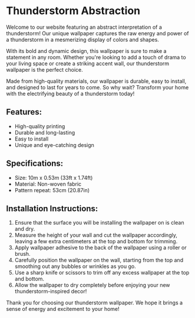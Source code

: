 <!--font:Poppins-->

# Thunderstorm Abstraction

Welcome to our website featuring an abstract interpretation of a thunderstorm! Our unique wallpaper captures the raw energy and power of a thunderstorm in a mesmerizing display of colors and shapes.

With its bold and dynamic design, this wallpaper is sure to make a statement in any room. Whether you're looking to add a touch of drama to your living space or create a striking accent wall, our thunderstorm wallpaper is the perfect choice.

Made from high-quality materials, our wallpaper is durable, easy to install, and designed to last for years to come. So why wait? Transform your home with the electrifying beauty of a thunderstorm today!

## Features:

- High-quality printing
- Durable and long-lasting
- Easy to install
- Unique and eye-catching design

## Specifications:

- Size: 10m x 0.53m (33ft x 1.74ft)
- Material: Non-woven fabric
- Pattern repeat: 53cm (20.87in)

## Installation Instructions:

1. Ensure that the surface you will be installing the wallpaper on is clean and dry.
2. Measure the height of your wall and cut the wallpaper accordingly, leaving a few extra centimeters at the top and bottom for trimming.
3. Apply wallpaper adhesive to the back of the wallpaper using a roller or brush.
4. Carefully position the wallpaper on the wall, starting from the top and smoothing out any bubbles or wrinkles as you go.
5. Use a sharp knife or scissors to trim off any excess wallpaper at the top and bottom.
6. Allow the wallpaper to dry completely before enjoying your new thunderstorm-inspired decor!

Thank you for choosing our thunderstorm wallpaper. We hope it brings a sense of energy and excitement to your home!

<!--

Write me markdown content of website with wallpaper:

"An abstract interpretation of a thunderstorm"

The header of the page should not be copy of the text but rather a real content of the website which is using this wallpaper.


---


# Thunderstorm: An Abstract Interpretation

Welcome to our website featuring an abstract interpretation of a thunderstorm! Our unique wallpaper captures the raw energy and power of a thunderstorm in a mesmerizing display of colors and shapes.

With its bold and dynamic design, this wallpaper is sure to make a statement in any room. Whether you're looking to add a touch of drama to your living space or create a striking accent wall, our thunderstorm wallpaper is the perfect choice.

Made from high-quality materials, our wallpaper is durable, easy to install, and designed to last for years to come. So why wait? Transform your home with the electrifying beauty of a thunderstorm today!

## Features:

- High-quality printing
- Durable and long-lasting
- Easy to install
- Unique and eye-catching design

## Specifications:

- Size: 10m x 0.53m (33ft x 1.74ft)
- Material: Non-woven fabric
- Pattern repeat: 53cm (20.87in)

## Installation Instructions:

1. Ensure that the surface you will be installing the wallpaper on is clean and dry.
2. Measure the height of your wall and cut the wallpaper accordingly, leaving a few extra centimeters at the top and bottom for trimming.
3. Apply wallpaper adhesive to the back of the wallpaper using a roller or brush.
4. Carefully position the wallpaper on the wall, starting from the top and smoothing out any bubbles or wrinkles as you go.
5. Use a sharp knife or scissors to trim off any excess wallpaper at the top and bottom.
6. Allow the wallpaper to dry completely before enjoying your new thunderstorm-inspired decor!

Thank you for choosing our thunderstorm wallpaper. We hope it brings a sense of energy and excitement to your home!


---


Write me a Google font which is best fitting for the website.

Pick from the list:
- Lobster
- Dancing Script
- Lato
- Cabin
- Alegreya
- Montserrat
- Creepster
- Orbitron
- Exo 2
- Inter
- Cinzel
- Raleway
- IBM Plex Sans
- Playfair Display
- Futura
- Poppins
- Barlow Condensed
- Open Sans
- Great Vibes
- Cormorant Garamond
- Cinzel Decorative
- Roboto


Write just the font name nothing else.


---


Poppins

-->

